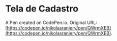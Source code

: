 # Tela de Cadastro

A Pen created on CodePen.io. Original URL: [https://codepen.io/nikolasraniery/pen/QWrmXEB](https://codepen.io/nikolasraniery/pen/QWrmXEB).

